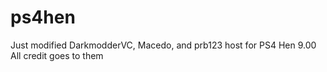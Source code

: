 # ps4hen
Just modified DarkmodderVC, Macedo, and prb123 host for PS4 Hen 9.00
All credit goes to them
